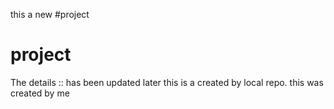 this a new #project 
# project
The details :: has been updated later this is a created by local repo.
this was created by me 
